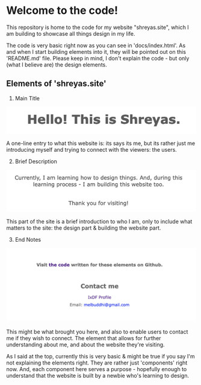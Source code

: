 # Welcome to the code!

This repository is home to the code for my website "shreyas.site", which I am building to showcase all things design in my life. 

The code is very basic right now as you can see in 'docs/index.html'. As and when I start building elements into it, they will be pointed out on this 'README.md' file. Please keep in mind, I don't explain the code - but only (what I believe are) the design elements.

Elements of 'shreyas.site'
--------------------------

1. Main Title

![Title](/images/main-title.png?raw=true "Introductory Title For The Page") 

A one-line entry to what this website is: its says its me, but its rather just me introducing myself and trying to connect with the viewers: the users.

2. Brief Description

![Title](/images/brief-description.png?raw=true "Brief Description")

This part of the site is a brief introduction to who I am, only to include what matters to the site: the design part & building the website part.

3. End Notes

![Title](/images/end-notes.png?raw=true "End Notes")

This might be what brought you here, and also to enable users to contact me if they wish to connect. The element that allows for further understanding about me, and about the website they're visiting.


As I said at the top, currently this is very basic & might be true if you say I'm not explaining the elements right. They are rather just 'components' right now. And, each component here serves a purpose - hopefully enough to understand that the website is built by a newbie who's learning to design.
